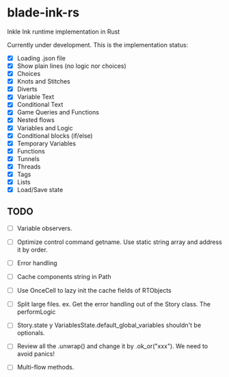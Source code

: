 # blade-ink-rs
Inkle Ink runtime implementation in Rust

Currently under development. This is the implementation status:

- [x] Loading .json file
- [x] Show plain lines (no logic nor choices)
- [x] Choices
- [x] Knots and Stitches
- [x] Diverts
- [x] Variable Text
- [x] Conditional Text
- [x] Game Queries and Functions
- [x] Nested flows
- [x] Variables and Logic
- [x] Conditional blocks (if/else)
- [x] Temporary Variables
- [x] Functions
- [x] Tunnels
- [x] Threads
- [x] Tags
- [x] Lists
- [x] Load/Save state

## TODO

- [ ] Variable observers.
- [ ] Optimize control command getname. Use static string array and address it by order.
- [ ] Error handling
- [ ] Cache components string in Path
- [ ] Use OnceCell to lazy init the cache fields of RTObjects
- [ ] Split large files. ex. Get the error handling out of the Story class. The performLogic 
- [ ] Story.state y VariablesState.default_global_variables shouldn't be optionals.
- [ ] Review all the .unwrap() and change it by .ok_or("xxx"). We need to avoid panics!
- [ ] Multi-flow methods.


